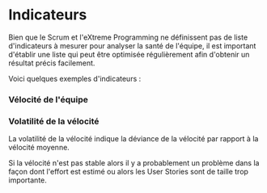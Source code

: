 # Indicateurs

Bien que le Scrum et l'eXtreme Programming ne définissent pas de liste d'indicateurs à mesurer pour analyser la santé de l'équipe, il est important d'établir une liste qui peut être optimisée régulièrement afin d'obtenir un résultat précis facilement.

Voici quelques exemples d'indicateurs :

### Vélocité de l'équipe

### Volatilité de la vélocité

La volatilité de la vélocité indique la déviance de la vélocité par rapport à la vélocité moyenne.

Si la vélocité n'est pas stable alors il y a probablement un problème dans la façon dont l'effort est estimé ou alors les User Stories sont de taille trop importante.

### 

### 

